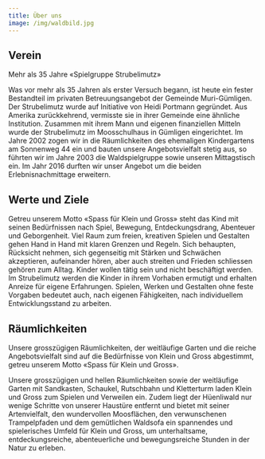 ```yaml
---
title: Über uns
image: /img/waldbild.jpg
---
```


## Verein

Mehr als 35 Jahre «Spielgruppe Strubelimutz»

Was vor mehr als 35 Jahren als erster Versuch begann, ist heute ein fester
Bestandteil im privaten Betreuungsangebot der Gemeinde Muri-Gümligen.
Der Strubelimutz wurde auf Initiative von Heidi Portmann gegründet. Aus Amerika
zurückkehrend, vermisste sie in ihrer Gemeinde eine ähnliche Institution. Zusammen
mit ihrem Mann und eigenen finanziellen Mitteln wurde der Strubelimutz im
Moosschulhaus in Gümligen eingerichtet.
Im Jahre 2002 zogen wir in die Räumlichkeiten des ehemaligen Kindergartens am
Sonnenweg 44 ein und bauten unsere Angebotsvielfalt stetig aus, so führten wir im
Jahre 2003 die Waldspielgruppe sowie unseren Mittagstisch ein. Im Jahr 2016
durften wir unser Angebot um die beiden Erlebnisnachmittage erweitern.

## Werte und Ziele

Getreu unserem Motto «Spass für Klein und Gross» steht das Kind mit seinen
Bedürfnissen nach Spiel, Bewegung, Entdeckungsdrang, Abenteuer und
Geborgenheit. Viel Raum zum freien, kreativen Spielen und Gestalten gehen Hand in
Hand mit klaren Grenzen und Regeln. Sich behaupten, Rücksicht nehmen, sich
gegenseitig mit Stärken und Schwächen akzeptieren, aufeinander hören, aber auch
streiten und Frieden schliessen gehören zum Alltag.
Kinder wollen tätig sein und nicht beschäftigt werden. Im Strubelimutz werden die
Kinder in ihrem Vorhaben ermutigt und erhalten Anreize für eigene Erfahrungen.
Spielen, Werken und Gestalten ohne feste Vorgaben bedeutet auch, nach eigenen
Fähigkeiten, nach individuellem Entwicklungsstand zu arbeiten.

## Räumlichkeiten

Unsere grosszügigen Räumlichkeiten, der weitläufige Garten und die reiche
Angebotsvielfalt sind auf die Bedürfnisse von Klein und Gross abgestimmt,
getreu unserem Motto «Spass für Klein und Gross».

Unsere grosszügigen und hellen Räumlichkeiten sowie der weitläufige Garten mit
Sandkasten, Schaukel, Rutschbahn und Kletterturm laden Klein und Gross zum
Spielen und Verweilen ein. Zudem liegt der Hüenliwald nur wenige Schritte von
unserer Haustüre entfernt und bietet mit seiner Artenvielfalt, den wundervollen
Moosflächen, den verwunschenen Trampelpfaden und dem gemütlichen Waldsofa
ein spannendes und spielerisches Umfeld für Klein und Gross, um unterhaltsame,
entdeckungsreiche, abenteuerliche und bewegungsreiche Stunden in der Natur zu
erleben.